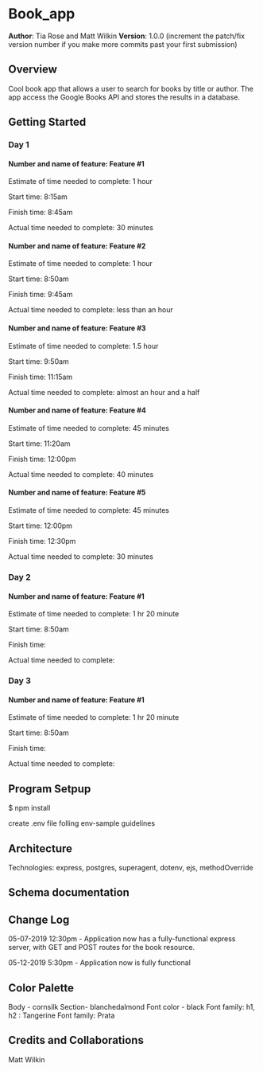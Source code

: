 # Book_app

**Author**: Tia Rose and Matt Wilkin
**Version**: 1.0.0 (increment the patch/fix version number if you make more commits past your first submission)

## Overview
Cool book app that allows a user to search for books by title or author. The app access the Google Books API and stores the results in a database.

## Getting Started

### Day 1
#### Number and name of feature: Feature #1

Estimate of time needed to complete: 1 hour

Start time: 8:15am

Finish time: 8:45am

Actual time needed to complete: 30 minutes

#### Number and name of feature: Feature #2

Estimate of time needed to complete: 1 hour

Start time: 8:50am

Finish time: 9:45am

Actual time needed to complete: less than an hour

#### Number and name of feature: Feature #3

Estimate of time needed to complete: 1.5 hour

Start time: 9:50am

Finish time: 11:15am

Actual time needed to complete: almost an hour and a half

#### Number and name of feature: Feature #4

Estimate of time needed to complete: 45 minutes

Start time: 11:20am

Finish time: 12:00pm

Actual time needed to complete: 40 minutes

#### Number and name of feature: Feature #5

Estimate of time needed to complete: 45 minutes

Start time: 12:00pm

Finish time: 12:30pm

Actual time needed to complete: 30 minutes

### Day 2
#### Number and name of feature: Feature #1 

Estimate of time needed to complete: 1 hr 20 minute

Start time: 8:50am

Finish time: 

Actual time needed to complete: 

### Day 3
#### Number and name of feature: Feature #1 

Estimate of time needed to complete: 1 hr 20 minute

Start time: 8:50am

Finish time: 

Actual time needed to complete: 

## Program Setpup

$ npm install

create .env file folling env-sample guidelines

## Architecture
Technologies: express, postgres, superagent, dotenv, ejs, methodOverride

## Schema documentation
<!-- not sure what does here -->

## Change Log
<!-- Use this area to document the iterative changes made to your application as each feature is successfully implemented. Use time stamps. Here's an examples:  -->

05-07-2019 12:30pm - Application now has a fully-functional express server, with GET and POST routes for the book resource.

05-12-2019 5:30pm - Application now is fully functional

## Color Palette
Body - cornsilk
Section- blanchedalmond
Font color - black
Font family: h1, h2 : Tangerine
Font family: Prata

## Credits and Collaborations
Matt Wilkin
